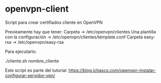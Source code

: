 # openvpn-client
Script para crear certifiados cliente en OpenVPN

Previeamente hay que tener:
Carpeta -> /etc/openvpn/clientes
Una plantilla con la configuración -> /etc/openvpn/clientes/template.conf
Carpeta easy-rsa -> /etc/openvpn/easy-rsa

Para ejecutarlo:

./cliente.sh nombre_cliente

Este script es parte del tutorial: https://blog.ichasco.com/openvpn-instalar-configurar-servidor-vpn/
